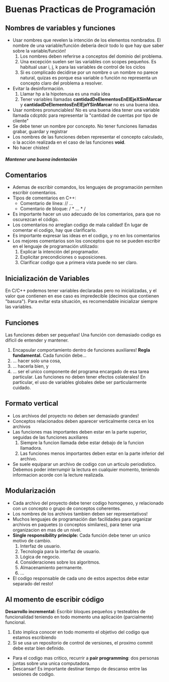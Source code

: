 # Buenas Practicas de Programación
## Nombres de variables y funciones
- Usar nombres que revelen la intención de los elementos nombrados. El nombre de una variable/función debería decir todo lo que hay que saber sobre la variable/función!
	1. Los nombres deben referirse a conceptos del dominio del problema.
	2. Una excepción suelen ser las variables con scopes pequeños. Es habitual usar i, j, k para las variables de control de los ciclos
	3. Si es complicado decidirse por un nombre o un nombre no parece natural, quizas es porque esa variable o función no representa un concepto claro del problema a resolver.
- Evitar la desinformación.
	1. Llamar hp a la hipotenusa es una mala idea
	2. Tener variables llamadas
		**cantidadDeElementosEnElEjeXSinMarcar** y
		**cantidadDeElementosEnElEjeYSinMarcar** no es una buena idea.
- Usar nombres pronunciables! No es una buena idea tener una variable llamada cdcptdc para representar la "cantidad de cuentas por tipo de cliente"
- Se debe tener un nombre por concepto. No tener funciones llamadas grabar, guardar y registrar
- Los nombres de las funciones deben representar el concepto calculado, o la acción realizada en el caso de las funciones **void**.
- No hacer chistes!
##### Mantener una buena indentación
## Comentarios
- Ademas de escribir comandos, los lenguajes de programación permiten escribir comentarios.
- Tipos de comentarios en C++:
	- Comentario de línea: // ...
	- Comentario de bloque: / * ... * /
- Es importante hacer un uso adecuado de los comentarios, para que no oscurezcan el código.
- Los comentarios no arreglan codigo de mala calidad! En lugar de comentar el codigo, hay que clarificarlo.
- Es importante expresar las ideas en el codigo, y no en los comentarios
- Los mejores comentarios son  los conceptos que no se pueden escribir en el lenguaje de programación utilizado:
	1. Explicar la intención del programador.
	2. Explicitar precondiciones o suposiciones.
	3. Clarificar codigo que a primera vista puede no ser claro.
## Inicialización de Variables
En C/C++ podemos tener variables declaradas pero no inicializadas, y el valor que contienen en ese caso es impredecible (decimos que contienen "basura").
Para evitar esta situación, es recomendable inicializar siempre las variables.
## Funciones
Las funciones deben ser pequeñas! Una función con demasiado codigo es dificil de entender y mantener.
1. Encapsular comportamiento dentro de funciones auxiliares!
**Regla fundamental.** Cada función debe...
1. ... hacer solo una cosa,
2. ... hacerla bien, y
3. ... ser el unico componente del programa encargado de esa tarea particular.
Las funciones no deben tener efectos colaterales! En particular, el uso de variables globales debe ser particularmente cuidado.
## Formato vertical
- Los archivos del proyecto no deben ser demasiado grandes!
- Conceptos relacionados deben aparecer verticalmente cerca en los archivos
- Las funciones mas importantes deben estar en la parte superior, seguidas de las funciones auxiliares
	1. Siempre la funcion llamada debe estar debajo de la funcion llamadora.
	2. Las funciones menos importantes deben estar en la parte inferior del archivo.
- Se suele equiparar un archivo de codigo con un articulo periodistico. Debemos poder interrumpir la lectura en cualquier momento, teniendo informacion acorde con la lecture realizada.
## Modularización
- Cada archivo del proyecto debe tener codigo homogeneo, y relacionado con un concepto o grupo de conceptos coherentes.
- Los nombres de los archivos tambien deben ser representativos!
- Muchos lenguajes de programación dan facilidades para organizar archivos en paquetes (o conceptos similares), para tener una organizacion en mas de un nivel.
- **Single responsibility principle:** Cada función debe tener un unico motivo de cambio.
	1. Interfaz de usuario.
	2. Tecnología para la interfaz de usuario.
	3. Lógica de negocio.
	4. Consideraciones sobre los algoritmos.
	5. Almacenamiento permanente.
	6. ...
- El codigo responsable de cada uno de estos aspectos debe estar separado del resto!
## Al momento de escribir código
**Desarrollo incremental:** Escribir bloques pequeños y testeables de funcionalidad teniendo en todo momento una aplicación (parcialmente) funcional.
   1. Esto implica conocer en todo momento el objetivo del codigo que estamos escribiendo
   2. Si se usa un repositorio de control de versiones, el proximo commit debe estar bien definido.
- Para el codigo mas critico, recurrir a **pair programming**: dos personas juntas sobre una unica computadora.
- Descansar! Es importante destinar tiempo de descanso entre las sesiones de codigo. 